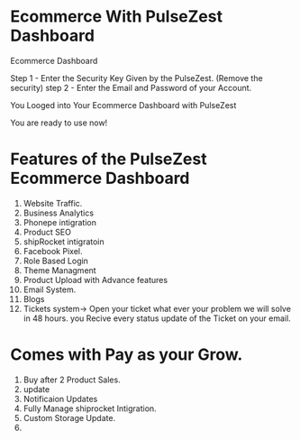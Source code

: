 # Ecommerce With PulseZest Dashboard


Ecommerce Dashboard

Step 1 - Enter the Security Key Given by the PulseZest. (Remove the security)
step 2 - Enter the Email and Password of your Account.


You Looged into Your Ecommerce Dashboard with PulseZest




You are ready to use now! 

# Features of the PulseZest Ecommerce Dashboard
1. Website Traffic.
2. Business Analytics
3. Phonepe intigration
4. Product SEO
5. shipRocket intigratoin
6. Facebook Pixel.
7. Role Based Login
8. Theme Managment
9. Product Upload with Advance features
10. Email System.
11. Blogs
12. Tickets system-> Open your ticket what ever your problem we will solve in 48 hours. you Recive every status update of the Ticket on your email.


# Comes with Pay as your Grow.
1. Buy after 2 Product Sales.
2. update
3. Notificaion Updates
4. Fully Manage shiprocket Intigration.
5. Custom Storage Update.
6. 

